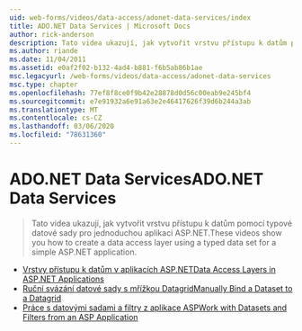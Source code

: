```yaml
---
uid: web-forms/videos/data-access/adonet-data-services/index
title: ADO.NET Data Services | Microsoft Docs
author: rick-anderson
description: Tato videa ukazují, jak vytvořit vrstvu přístupu k datům pomocí typové datové sady pro jednoduchou aplikaci ASP.NET.
ms.author: riande
ms.date: 11/04/2011
ms.assetid: e0af2f02-b132-4ad4-b881-f6b5ab86b1ae
msc.legacyurl: /web-forms/videos/data-access/adonet-data-services
msc.type: chapter
ms.openlocfilehash: 77ef8f8ce0f9b42e28878d0d56c00eab9e245bf4
ms.sourcegitcommit: e7e91932a6e91a63e2e46417626f39d6b244a3ab
ms.translationtype: MT
ms.contentlocale: cs-CZ
ms.lasthandoff: 03/06/2020
ms.locfileid: "78631360"
---
```

# <a name="adonet-data-services"></a><span data-ttu-id="7f0ff-103">ADO.NET Data Services</span><span class="sxs-lookup"><span data-stu-id="7f0ff-103">ADO.NET Data Services</span></span>

> <span data-ttu-id="7f0ff-104">Tato videa ukazují, jak vytvořit vrstvu přístupu k datům pomocí typové datové sady pro jednoduchou aplikaci ASP.NET.</span><span class="sxs-lookup"><span data-stu-id="7f0ff-104">These videos show you how to create a data access layer using a typed data set for a simple ASP.NET application.</span></span>

- [<span data-ttu-id="7f0ff-105">Vrstvy přístupu k datům v aplikacích ASP.NET</span><span class="sxs-lookup"><span data-stu-id="7f0ff-105">Data Access Layers in ASP.NET Applications</span></span>](data-access-layers-in-aspnet-applications.md)
- [<span data-ttu-id="7f0ff-106">Ruční svázání datové sady s mřížkou Datagrid</span><span class="sxs-lookup"><span data-stu-id="7f0ff-106">Manually Bind a Dataset to a Datagrid</span></span>](how-to-manually-bind-a-dataset-to-a-datagrid.md)
- [<span data-ttu-id="7f0ff-107">Práce s datovými sadami a filtry z aplikace ASP</span><span class="sxs-lookup"><span data-stu-id="7f0ff-107">Work with Datasets and Filters from an ASP Application</span></span>](how-to-work-with-datasets-and-filters-from-an-asp-application.md)
